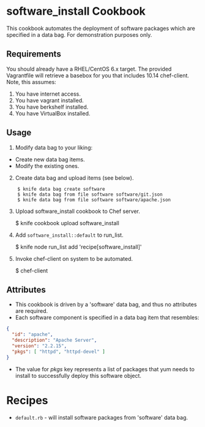 # software_install Cookbook

This cookbook automates the deployment of software packages which are
specified in a data bag.  For demonstration purposes only.

## Requirements

You should already have a RHEL/CentOS 6.x target.  The provided
Vagrantfile will retrieve a basebox for you that includes 10.14
chef-client.  Note, this assumes:

  1.  You have internet access.
  2.  You have vagrant installed.
  3.  You have berkshelf installed.
  4.  You have VirtualBox installed.


## Usage

1.  Modify data bag to your liking:
  * Create new data bag items.
  * Modify the existing ones.
2.  Create data bag and upload items (see below).

```
    $ knife data bag create software
    $ knife data bag from file software software/git.json
    $ knife data bag from file software software/apache.json
```

3.  Upload software_install cookbook to Chef server.

    $ knife cookbook upload software_install

4.  Add `software_install::default` to run_list.

    $ knife node run_list add <nodename> 'recipe[software_install]'

5.  Invoke chef-client on system to be automated.

    $ chef-client

## Attributes

* This cookbook is driven by a 'software' data bag, and thus no
attributes are required.
* Each software component is specified in a data bag item that
resembles:

```json
{
  "id": "apache",
  "description": "Apache Server",
  "version": "2.2.15",
  "pkgs": [ "httpd", "httpd-devel" ]
}
```

* The value for *pkgs* key represents a list of packages that yum needs
to install to successfully deploy this software object.

# Recipes

* `default.rb` - will install software packages from 'software' data
bag.
